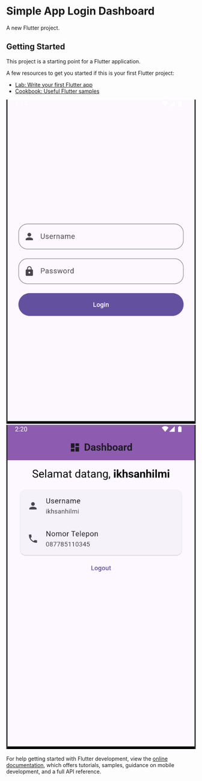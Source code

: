 # Simple App Login Dashboard

A new Flutter project.

## Getting Started

This project is a starting point for a Flutter application.

A few resources to get you started if this is your first Flutter project:

- [Lab: Write your first Flutter app](https://docs.flutter.dev/get-started/codelab)
- [Cookbook: Useful Flutter samples](https://docs.flutter.dev/cookbook)

![Deskripsi Gambar 1](assets/images/login_page.png)
![Deskripsi Gambar 2](assets/images/dashboard_page.png)

For help getting started with Flutter development, view the
[online documentation](https://docs.flutter.dev/), which offers tutorials,
samples, guidance on mobile development, and a full API reference.
